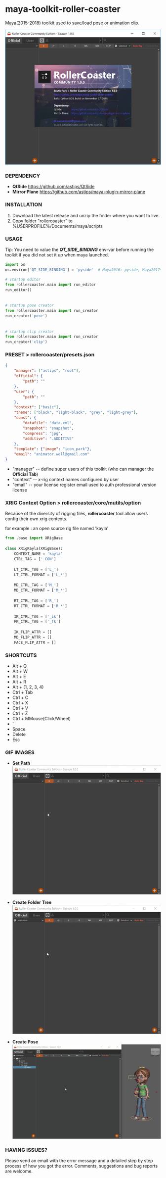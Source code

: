 # maya-toolkit-roller-coaster
Maya(2015-2018) toolkit used to save/load pose or animation clip.

![Example UI](images/about.png)


### DEPENDENCY
- **QtSide** https://github.com/astips/QtSide
- **Mirror Plane** https://github.com/astips/maya-plugin-mirror-plane

### INSTALLATION
1. Download the latest release and unzip the folder where you want to live.
2. Copy folder "rollercoaster" to %USERPROFILE%/Documents/maya/scripts

### USAGE
Tip: You need to value the _**QT_SIDE_BINDING**_ env-var before running the toolkit if you 
did not set it up when maya launched.
```python
import os
os.environ['QT_SIDE_BINDING'] = 'pyside'  # Maya2016: pyside, Maya2017+: pyside2
```
```python
# startup editor
from rollercoaster.main import run_editor
run_editor()


# startup pose creator
from rollercoaster.main import run_creator
run_creator('pose')


# startup clip creator
from rollercoaster.main import run_creator
run_creator('clip')
```
### PRESET > rollercoaster/presets.json
```json
{
    "manager": ["astips", "root"],
    "official": {
        "path": ""
    },
    "user": {
        "path": ""
    },
    "context": ["basic"],
    "theme": ["black", "light-black", "grey", "light-grey"],
    "const": {
        "datafile": "data.xml",
        "snapshot": "snapshot",
        "compress": "jpg",
        "additive": ".ADDITIVE"
    },
    "template": {"image": "icon_park"},
    "email": "animator.well@gmail.com"
}
```
- "manager" -- define super users of this toolkit (who can manager the **Official Tab**)
- "context" -- x-rig context names configured by user
- "email" -- your license register email used to auth professional version license

### XRIG Context Option > rollercoaster/core/mutils/option
Because of the diversity of rigging files, **rollercoaster** tool allow users config their own
xrig contexts.

for example : an open source rig file named 'kayla'

```python
from .base import XRigBase

class XRigKayla(XRigBase):
    CONTEXT_NAME = 'kayla'
    CTRL_TAG = ['_CON']

    LT_CTRL_TAG = ['L_']
    LT_CTRL_FORMAT = ['L_*']

    MD_CTRL_TAG = ['M_']
    MD_CTRL_FORMAT = ['M_*']

    RT_CTRL_TAG = ['R_']
    RT_CTRL_FORMAT = ['R_*']

    IK_CTRL_TAG = ['_ik']
    FK_CTRL_TAG = ['_fk']

    IK_FLIP_ATTR = []
    MD_FLIP_ATTR = []
    FACE_FLIP_ATTR = []
```

### SHORTCUTS
- Alt + Q
- Alt + W
- Alt + E
- Alt + R
- Alt + (1, 2, 3, 4)
- Ctrl + Tab
- Ctrl + C
- Ctrl + X
- Ctrl + V
- Ctrl + Z
- Ctrl + MMouse(Click/Wheel)
- `
- Space
- Delete
- Esc


### GIF IMAGES

- **Set Path**
![Example UI](images/setpath.gif)

- **Create Folder Tree**
![Example UI](images/createtree.gif)

- **Create Pose**
![Example UI](images/createpose.gif)

### HAVING ISSUES?
Please send an email with the error message and a detailed step by step process of how you got the error.
Comments, suggestions and bug reports are welcome.  
